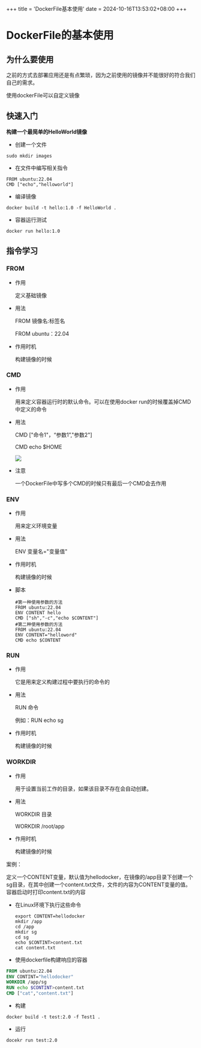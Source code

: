 +++
title = 'DockerFile基本使用'
date = 2024-10-16T13:53:02+08:00
+++

# DockerFile的基本使用

## 为什么要使用

之前的方式去部署应用还是有点繁琐，因为之前使用的镜像并不能很好的符合我们自己的需求。

使用dockerFile可以自定义镜像

## 快速入门

**构建一个最简单的HelloWorld镜像**

- 创建一个文件

```shell
sudo mkdir images
```

- 在文件中编写相关指令

```
FROM ubuntu:22.04
CMD ["echo","helloworld"]
```



- 编译镜像

```shell
docker build -t hello:1.0 -f HelloWorld .
```



- 容器运行测试

```shell
docker run hello:1.0
```

## 指令学习

### FROM

- 作用

  定义基础镜像

- 用法

  FROM 镜像名:标签名

  FROM ubuntu：22.04

- 作用时机

  构建镜像的时候

### CMD

- 作用

  用来定义容器运行时的默认命令。可以在使用docker run的时候覆盖掉CMD中定义的命令

- 用法

  CMD ["命令1"，“参数1”,"参数2"]

  CMD echo $HOME

  ![](https://i.postimg.cc/hGVyPHxk/screenshot-48.png)

- 注意

  一个DockerFile中写多个CMD的时候只有最后一个CMD会去作用

### ENV

- 作用

  用来定义环境变量

- 用法

  ENV 变量名="变量值"

- 作用时机

  构建镜像的时候

- 脚本

  ```shell
  #第一种使用参数的方法
  FROM ubuntu:22.04
  ENV CONTENT hello
  CMD ["sh","-c","echo $CONTENT"]
  #第二种使用参数的方法
  FROM ubuntu:22.04
  ENV CONTENT="helloword"
  CMD echo $CONTENT
  ```

  

### RUN

- 作用

  它是用来定义构建过程中要执行的命令的

- 用法

  RUN 命令

  例如：RUN echo sg

- 作用时机

  构建镜像的时候

  

### WORKDIR

- 作用

  用于设置当前工作的目录，如果该目录不存在会自动创建。
  
- 用法

  WORKDIR 目录

  WORKDIR /root/app

- 作用时机

  构建镜像的时候

案例：

定义一个CONTENT变量，默认值为hellodocker，在镜像的/app目录下创建一个sg目录，在其中创建一个content.txt文件，文件的内容为CONTENT变量的值。容器启动时打印content.txt的内容

- 在Linux环境下执行这些命令

   ```shell
   export CONTENT=hellodocker
   mkdir /app
   cd /app
   mkdir sg 
   cd sg
   echo $CONTINT>content.txt
   cat content.txt
   ```

- 使用dockerfile构建响应的容器

```dockerfile
FROM ubuntu:22.04
ENV CONTINT="hellodocker"
WORKDIR /app/sg
RUN echo $CONTINT>content.txt
CMD ["cat","content.txt"]
```

- 构建

```shell
docker build -t test:2.0 -f Test1 .
```

- 运行

```shell
docekr run test:2.0
```













